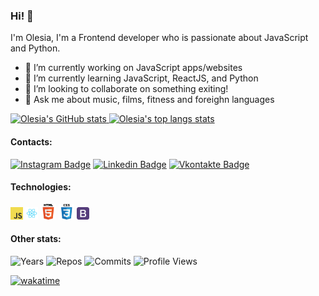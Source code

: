 ### Hi! 👋

I'm Olesia, I'm a Frontend developer who is passionate about JavaScript and Python.

- 🔭 I’m currently working on JavaScript apps/websites
- 🌱 I’m currently learning JavaScript, ReactJS, and Python
- 👯 I’m looking to collaborate on something exiting!
- 💬 Ask me about music, films, fitness and foreighn languages


<p align="justify">
  <a href="https://github.com/OlesiaVovk/OlesiaVovk/">
    <img
      height="150"
      src="https://github-readme-stats.vercel.app/api?username=OlesiaVovk&count_private=true&show_icons=true&custom_title=Olesia's%20Github%20Status&title_color=blue&text_color=777"
      alt="Olesia's GitHub stats"
    />
  </a>
   <a href="https://github.com/OlesiaVovk/OlesiaVovk/">
    <img
      height="150"
      src="https://github-readme-stats.vercel.app/api/top-langs/?username=OlesiaVovk&layout=compact&title_color=333&text_color=777"
      alt="Olesia's top langs stats"
    />
  </a>  
</p>


#### Contacts:
[![Instagram Badge](https://img.shields.io/badge/-OlesiaVovk-blue?style=flat-square&logo=Instagram&logoColor=white&color=darkblue&link=https://instagram.com/olesia_vovk_dev)](https://instagram.com/olesia_vovk_dev)
[![Linkedin Badge](https://img.shields.io/badge/-OlesiaVovk-blue?style=flat-square&logo=Linkedin&color=blue&link=https://www.linkedin.com/in/olesia-vovk-1a738a209/)](https://www.linkedin.com/in/olesia-vovk-1a738a209/)
[![Vkontakte Badge](https://img.shields.io/badge/-OlesiaVovk-blue?style=flat-square&logo=Vk&logoColor=white&color=lightblue&link=https://vk.com/olesiavovk24)](https://vk.com/olesiavovk24)

#### Technologies:
<code><img height="20" src="https://raw.githubusercontent.com/github/explore/80688e429a7d4ef2fca1e82350fe8e3517d3494d/topics/javascript/javascript.png"></code>
<code><img height="20" src="https://raw.githubusercontent.com/github/explore/80688e429a7d4ef2fca1e82350fe8e3517d3494d/topics/react/react.png"></code>
<code><img height="25" src="https://raw.githubusercontent.com/github/explore/80688e429a7d4ef2fca1e82350fe8e3517d3494d/topics/html/html.png"></code>
<code><img height="25" src="https://raw.githubusercontent.com/github/explore/80688e429a7d4ef2fca1e82350fe8e3517d3494d/topics/css/css.png"></code>
<code><img height="20" src="https://raw.githubusercontent.com/github/explore/80688e429a7d4ef2fca1e82350fe8e3517d3494d/topics/bootstrap/bootstrap.png"></code>


#### Other stats:
![Years](https://badges.pufler.dev/years/OlesiaVovk?style=flat-square&color=green&logo=github&a=0)
![Repos](https://badges.pufler.dev/repos/OlesiaVovk?style=flat-square&color=green&logo=github&a=0)
![Commits](https://badges.pufler.dev/commits/monthly/OlesiaVovk?style=flat-square&color=green&logo=github&a=0)
![Profile Views](https://badges.pufler.dev/visits/OlesiaVovk/OlesiaVovk?style=flat-square&color=green&logo=github)


[![wakatime](https://wakatime.com/badge/user/dd0d6d18-3fdd-4759-8b5e-fa60d2029652.svg)](https://wakatime.com/@dd0d6d18-3fdd-4759-8b5e-fa60d2029652)

